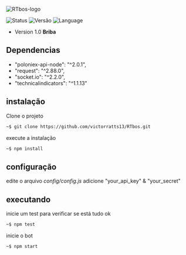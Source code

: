 ![RTbos-logo](https://i.imgur.com/5Bxjhxp.png)

![Status](https://img.shields.io/badge/Status-est%C3%A1vel-yellow.svg) ![Versão](https://img.shields.io/badge/Vers%C3%A3o-Briba%20--%201.0-yellowgreen.svg) ![Language](https://img.shields.io/badge/Lang-JavaScript-green.svg)

<!-- START doctoc generated TOC please keep comment here to allow auto update -->
<!-- DON'T EDIT THIS SECTION, INSTEAD RE-RUN doctoc TO UPDATE -->

 - Version 1.0 **Briba**
 
## Dependencias

- "poloniex-api-node": "^2.0.1",
- "request": "^2.88.0",
- "socket.io": "^2.2.0",
- "technicalindicators": "^1.1.13"

## instalação

Clone o projeto
```sh
~$ git clone https://github.com/victorratts13/RTbos.git
```
execute a instalação
```sh
~$ npm install
```

## configuração

edite o arquivo *config/config.js*
adicione "your_api_key" & "your_secret"

## executando
inicie um test para verificar se está tudo ok
```sh
~$ npm test
```
inicie o bot
```sh
~$ npm start
```
